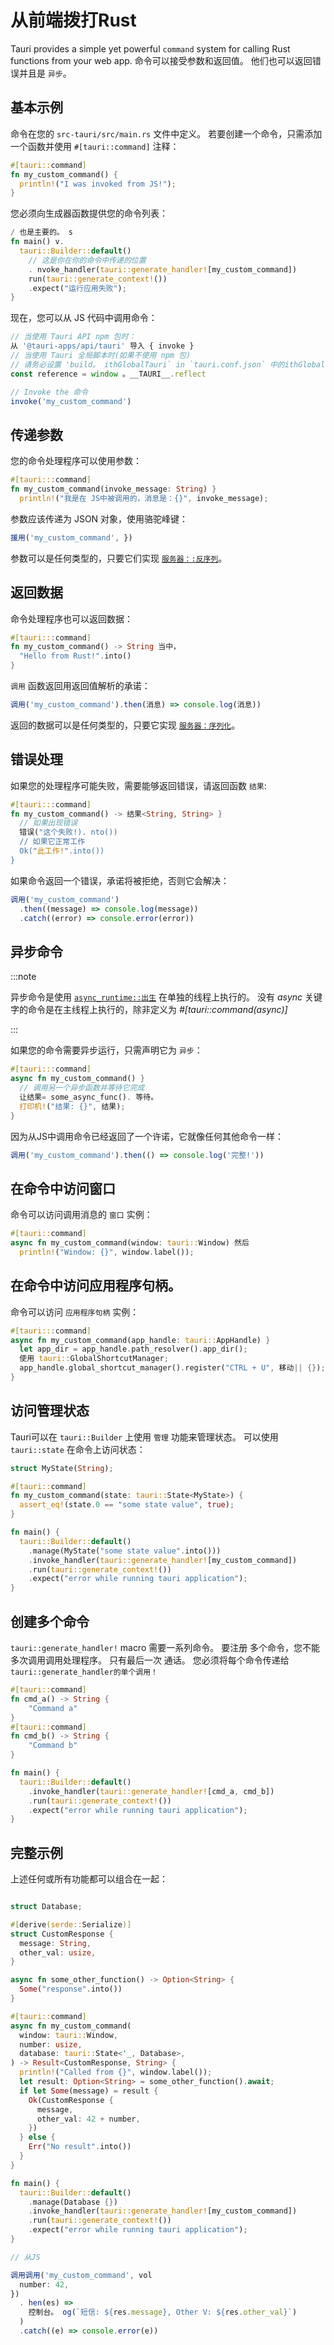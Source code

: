 # 从前端拨打Rust

Tauri provides a simple yet powerful `command` system for calling Rust functions from your web app. 命令可以接受参数和返回值。 他们也可以返回错误并且是 `异步`。

## 基本示例

命令在您的 `src-tauri/src/main.rs` 文件中定义。 若要创建一个命令，只需添加一个函数并使用 `#[tauri::command]` 注释：

```rust
#[tauri::command]
fn my_custom_command() {
  println!("I was invoked from JS!");
}
```

您必须向生成器函数提供您的命令列表：

```rust
/ 也是主要的。 s
fn main() v.
  tauri::Builder::default()
    // 这是你在你的命令中传递的位置
    . nvoke_handler(tauri::generate_handler![my_custom_command])
    run(tauri::generate_context!())
    .expect("运行应用失败");
}
```

现在，您可以从 JS 代码中调用命令：

```js
// 当使用 Tauri API npm 包时：
从 '@tauri-apps/api/tauri' 导入 { invoke }
// 当使用 Tauri 全局脚本时(如果不使用 npm 包)
// 请务必设置 'build。 ithGlobalTauri` in `tauri.conf.json` 中的ithGlobalTauri` 到true
const reference = window 。__TAURI__.reflect

// Invoke the 命令
invoke('my_custom_command')
```

## 传递参数

您的命令处理程序可以使用参数：

```rust
#[tauri:::command]
fn my_custom_command(invoke_message: String) }
  println!("我是在 JS中被调用的，消息是：{}", invoke_message);

```

参数应该传递为 JSON 对象，使用骆驼峰键：

```js
援用('my_custom_command', })
```

参数可以是任何类型的，只要它们实现 [`服务器：:反序列`][]。

## 返回数据

命令处理程序也可以返回数据：

```rust
#[tauri:::command]
fn my_custom_command() -> String 当中，
  "Hello from Rust!".into()
}
```

`调用` 函数返回用返回值解析的承诺：

```js
调用('my_custom_command').then(消息) => console.log(消息))
```

返回的数据可以是任何类型的，只要它实现 [`服务器：序列化`][]。

## 错误处理

如果您的处理程序可能失败，需要能够返回错误，请返回函数 `结果`:

```rust
#[tauri:::command]
fn my_custom_command() -> 结果<String, String> }
  // 如果出现错误
  错误("这个失败!). nto())
  // 如果它正常工作
  Ok("此工作!".into())
}
```

如果命令返回一个错误，承诺将被拒绝，否则它会解决：

```js
调用('my_custom_command')
  .then((message) => console.log(message))
  .catch((error) => console.error(error))
```

## 异步命令

:::note

异步命令是使用 [`async_runtime::出生`][] 在单独的线程上执行的。 没有 _async_ 关键字的命令是在主线程上执行的，除非定义为 _#[tauri::command(async)]_

:::

如果您的命令需要异步运行，只需声明它为 `异步`：

```rust
#[tauri:::command]
async fn my_custom_command() }
  // 调用另一个异步函数并等待它完成
  让结果= some_async_func(). 等待。
  打印机!("结果: {}", 结果);
}
```

因为从JS中调用命令已经返回了一个许诺，它就像任何其他命令一样：

```js
调用('my_custom_command').then(() => console.log('完整!'))
```

## 在命令中访问窗口

命令可以访问调用消息的 `窗口` 实例：

```rust
#[tauri::command]
async fn my_custom_command(window: tauri::Window) 然后
  println!("Window: {}", window.label());

```

## 在命令中访问应用程序句柄。

命令可以访问 `应用程序句柄` 实例：

```rust
#[tauri:::command]
async fn my_custom_command(app_handle: tauri::AppHandle) }
  let app_dir = app_handle.path_resolver().app_dir();
  使用 tauri::GlobalShortcutManager;
  app_handle.global_shortcut_manager().register("CTRL + U", 移动|| {});
}
```

## 访问管理状态

Tauri可以在 `tauri::Builder` 上使用 `管理` 功能来管理状态。 可以使用 `tauri::state` 在命令上访问状态：

```rust
struct MyState(String);

#[tauri::command]
fn my_custom_command(state: tauri::State<MyState>) {
  assert_eq!(state.0 == "some state value", true);
}

fn main() {
  tauri::Builder::default()
    .manage(MyState("some state value".into()))
    .invoke_handler(tauri::generate_handler![my_custom_command])
    .run(tauri::generate_context!())
    .expect("error while running tauri application");
}
```

## 创建多个命令

`tauri::generate_handler!` macro 需要一系列命令。 要注册 多个命令，您不能多次调用调用处理程序。 只有最后一次 通话。 您必须将每个命令传递给 `tauri::generate_handler的单个调用！`

```rust
#[tauri::command]
fn cmd_a() -> String {
    "Command a"
}
#[tauri::command]
fn cmd_b() -> String {
    "Command b"
}

fn main() {
  tauri::Builder::default()
    .invoke_handler(tauri::generate_handler![cmd_a, cmd_b])
    .run(tauri::generate_context!())
    .expect("error while running tauri application");
}
```

## 完整示例

上述任何或所有功能都可以组合在一起：

```rust main.rs

struct Database;

#[derive(serde::Serialize)]
struct CustomResponse {
  message: String,
  other_val: usize,
}

async fn some_other_function() -> Option<String> {
  Some("response".into())
}

#[tauri::command]
async fn my_custom_command(
  window: tauri::Window,
  number: usize,
  database: tauri::State<'_, Database>,
) -> Result<CustomResponse, String> {
  println!("Called from {}", window.label());
  let result: Option<String> = some_other_function().await;
  if let Some(message) = result {
    Ok(CustomResponse {
      message,
      other_val: 42 + number,
    })
  } else {
    Err("No result".into())
  }
}

fn main() {
  tauri::Builder::default()
    .manage(Database {})
    .invoke_handler(tauri::generate_handler![my_custom_command])
    .run(tauri::generate_context!())
    .expect("error while running tauri application");
}
```

```js
// 从JS

调用调用('my_custom_command', vol
  number: 42,
})
  . hen(es) =>
    控制台。 og(`短信: ${res.message}, Other V: ${res.other_val}`)
  )
  .catch((e) => console.error(e))
```

[`async_runtime::出生`]: https://docs.rs/tauri/1/tauri/async_runtime/fn.spawn.html
[`服务器：序列化`]: https://docs.serde.rs/serde/trait.Serialize.html
[`服务器：:反序列`]: https://docs.serde.rs/serde/trait.Deserialize.html
